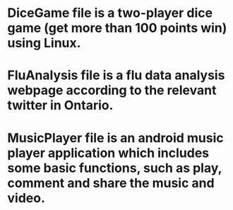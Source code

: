 # DiceGame file is a two-player dice game (get more than 100 points win) using Linux.
# FluAnalysis file is a flu data analysis webpage according to the relevant twitter in Ontario.
# MusicPlayer file is an android music player application which includes some basic functions, such as play, comment and share the music and video.
